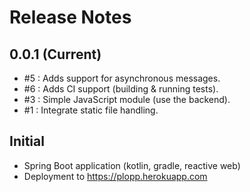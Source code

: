 # Release Notes

## 0.0.1 (Current)

* #5 : Adds support for asynchronous messages.
* #6 : Adds CI support (building & running tests).
* #3 : Simple JavaScript module (use the backend).
* #1 : Integrate static file handling.

## Initial

* Spring Boot application (kotlin, gradle, reactive web)
* Deployment to https://plopp.herokuapp.com

